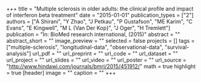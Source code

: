 +++
title = "Multiple sclerosis in older adults: the clinical profile and impact of interferon beta treatment"
date = "2015-01-01"
publication_types = ["2"]
authors = ["A Shirani", "Y Zhao", "J Petkau", "P Gustafson", "ME Karim", "C Evans", "E Kingwell", "M L {Van Der Kop}", "J Oger", "H Tremlett"]
publication = "In: BioMed research international, (2015)"
abstract = ""
abstract_short = ""
image_preview = ""
selected = false
projects = []
tags = ["multiple-sclerosis", "longitudinal-data", "observational-data", "survival-analysis"]
url_pdf = ""
url_preprint = ""
url_code = ""
url_dataset = ""
url_project = ""
url_slides = ""
url_video = ""
url_poster = ""
url_source = "http://www.hindawi.com/journals/bmri/2015/451912/"
math = true
highlight = true
[header]
image = ""
caption = ""
+++
